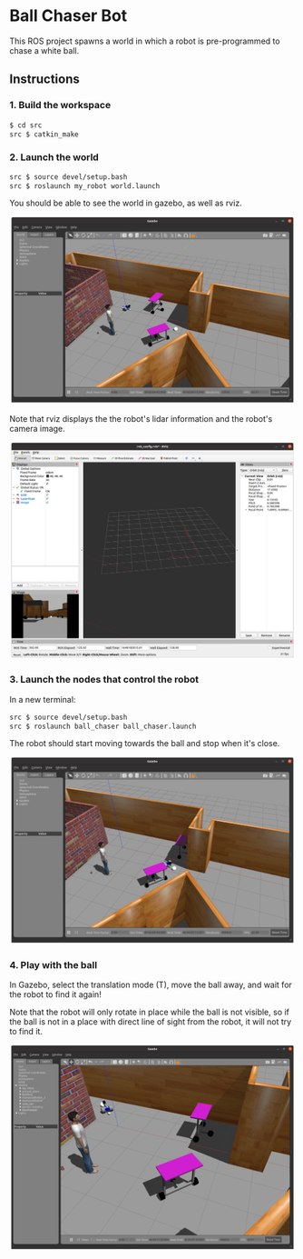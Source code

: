 # Ball Chaser Bot

This ROS project spawns a world in which a robot is pre-programmed to chase a white ball.

## Instructions

### 1. Build the workspace

```
$ cd src
src $ catkin_make
```

### 2. Launch the world

```
src $ source devel/setup.bash
src $ roslaunch my_robot world.launch
```

You should be able to see the world in gazebo, as well as rviz.

<center><img src="doc/gazebo.png" width=720></center>

Note that rviz displays the the robot's lidar information and the robot's camera image.

<center><img src="doc/rviz.png" width=640></center>

### 3. Launch the nodes that control the robot

In a new terminal:

```
src $ source devel/setup.bash
src $ roslaunch ball_chaser ball_chaser.launch
```

The robot should start moving towards the ball and stop when it's close.

<center><img src="doc/chased.png" width=720></center>

### 4. Play with the ball

In Gazebo, select the translation mode (T), move the ball away, and wait for the robot to find it again!

Note that the robot will only rotate in place while the ball is not visible, so if the ball is not in a place with direct line of sight from the robot, it will not try to find it.

<center><img src="doc/chased2.png" width=720></center>
